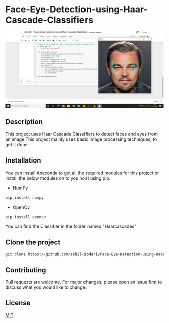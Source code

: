 # Face-Eye-Detection-using-Haar-Cascade-Classifiers


![alt text](https://github.com/akhil-sodari/Face-Eye-Detection-using-Haar-Cascade-Classifiers/blob/master/Screenshot%20(698).png?raw=true)


## Description
This project uses Haar Cascade Classifiers to detect faces and eyes from an image.This project mainly uses basic image processing techniques, to get it done.

## Installation
You can install Anaconda to get all the required modules for this project or install the below modules on to you host using pip.

* NumPy
```bash
pip install numpy
```
* OpenCv
```bash
pip install opencv
```

You can find the Classifier in the folder named "Haarcascades"

## Clone the project
```bash
git clone https://github.com/akhil-sodari/Face-Eye-Detection-using-Haar-Cascade-Classifiers.git
```
## Contributing
Pull requests are welcome. For major changes, please open an issue first to discuss what you would like to change.

## License
[MIT](https://choosealicense.com/licenses/mit/)



